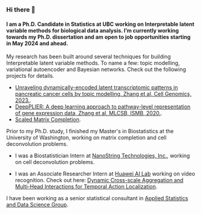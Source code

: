 ### Hi there 👋


#### I am a Ph.D. Candidate in Statistics at UBC working on Interpretable latent variable methods for biological data analysis. I’m currently working towards my Ph.D. dissertation and am open to job opportunities starting in May 2024 and ahead. 

My research has been built around several techniques for building Interpretable latent variable methods. To name a few: topic modelling, variational autoencoder and Bayesian networks. Check out the following projects for details.

- [Unraveling dynamically-encoded latent transcriptomic patterns in pancreatic cancer cells by topic modelling, Zhang et al, Cell Genomics, 2023.](https://doi.org/10.1016/j.xgen.2023.100388).
- [DeepPLIER: A deep learning approach to pathway-level representation of gene expression data, Zhang et al, MLCSB, ISMB, 2020.](https://www.youtube.com/watch?v=nBlBFG6gFbM).
- [Scaled Matrix Completion](http://hdl.handle.net/1773/42982).

Prior to my Ph.D. study, I finished my Master's in Biostatistics at the University of Washington, working on matrix completion and cell deconvolution problems. 

- I was a Biostatistician Intern at [NanoString Technologies, Inc.](https://nanostring.com/), working on cell deconvolution problems. 

- I was an Associate Researcher Intern at [Huawei AI Lab](http://dev3.noahlab.com.hk/) working on video recognition. Check out here: [Dynamic Cross-scale Aggregation and Multi-Head Interactions for Temporal Action Localization](https://www.youtube.com/watch?v=YUGILnxpsuw&ab_channel=ActivityNet).

I have been working as a senior statistical consultant in [Applied Statistics and Data Science Group](https://asda.stat.ubc.ca/).


<!--
**thisisyichenzhang/thisisyichenzhang** is a ✨ _special_ ✨ repository because its `README.md` (this file) appears on your GitHub profile.

Here are some ideas to get you started:

- 🔭 I’m currently working on ...
- 🌱 I’m currently learning ...
- 👯 I’m looking to collaborate on ...
- 🤔 I’m looking for help with ...
- 💬 Ask me about ...
- 📫 How to reach me: ...
- 😄 Pronouns: ...
- ⚡ Fun fact: ...
-->
